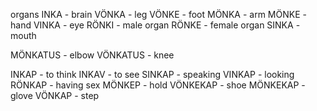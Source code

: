 organs
INKA - brain
VÖNKA - leg
VÖNKE - foot
MÖNKA - arm
MÖNKE - hand
VINKA - eye
RÖNKI - male organ
RÖNKE - female organ 
SINKA - mouth

MÖNKATUS - elbow
VÖNKATUS - knee

INKAP - to think
INKAV - to see
SINKAP - speaking
VINKAP - looking
RÖNKAP - having sex
MÖNKEP - hold
VÖNKEKAP - shoe
MÖNKEKAP - glove
VÖNKAP - step
